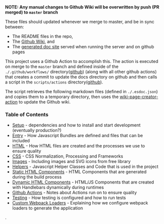 **NOTE: Any manual changes to Github Wiki will be overwritten by push (PR merged) to `master` branch**

These files should updated whenever we merge to master, and be in sync between:
 - The README files in the repo,
 - The [Github Wiki](https://github.com/devlinjunker/template.webpack.fend/wiki), and
 - The [generated doc site](https://devlinjunker.github.io/template.webpack.fend/manual/index.html) served
    when running the server and on github pages

This project uses a Github Action to accomplish this. The action is executed on merge to the `master` branch
and defined inside of the `./.github/workflows/` directory([github](https://github.com/devlinjunker/template.webpack.fend/tree/master/.github/workflows))
(along with all other github actions) that creates a commit to update the docs directory on github and then
calls a script in the `scripts/actions` directory([github](https://github.com/devlinjunker/template.webpack.fend/tree/master/scripts/actions)).

The script retrieves the following markdown files (defined in `./.esdoc.json`) and copies them to a temporary
directory, then uses the [wiki-page-creator-action](https://github.com/marketplace/actions/wiki-page-creator-action)
to update the Github wiki.

### Table of Contents

- [Setup](manual/README.setup.html) - dependencies and how to install and start development (eventually production?)
- [Entry](manual/README.entry.html) - How Javascript Bundles are defined and files that can be included
- [HTML](manual/README.html.html) - How HTML files are created and the processes we use to ensure quality
- [CSS](manual/README.css.html) - CSS Normalization, Processing and Frameworks
- [Images](manual/README.img.html) - Including images and SVG icons from free library
- [Helpers](manual/README.helpers.html) - Javascript Helper Classes and Code that is used in the project
- [Static HTML Components](manual/README.static.html) - HTML Components that are generated during the build process
- [Dynamic HTML Components](manual/README.components.html) - HTML/JS Components that are created with Handlebars dynamically during runtimes
- [Github Actions](manual/README.scripts.html) - Notes about Actions run on to ensure quality
- [Testing](manual/README.test.html) - How testing is configured and how to run tests
- [Custom Webpack Loaders](manual/README.loaders.html) - Explaining how we configure webpack loaders to generate the application



.
